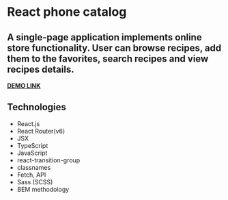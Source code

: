 # **React phone catalog**

## A single-page application implements online store functionality. User can browse recipes, add them to the favorites, search recipes and view recipes details.

**[DEMO LINK](https://barantarasnew.github.io/React-Phone-Catalog/)**

## **Technologies**
+ React.js
+ React Router(v6)
+ JSX
+ TypeScript
+ JavaScript
+ react-transition-group
+ classnames
+ Fetch, API
+ Sass (SCSS)
+ BEM methodology